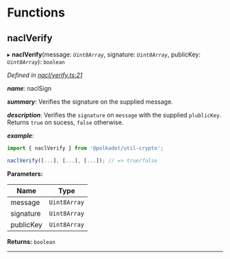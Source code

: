 

# Functions

<a id="naclverify"></a>

##  naclVerify

▸ **naclVerify**(message: *`Uint8Array`*, signature: *`Uint8Array`*, publicKey: *`Uint8Array`*): `boolean`

*Defined in [nacl/verify.ts:21](https://github.com/polkadot-js/common/blob/c3fafbe/packages/util-crypto/src/nacl/verify.ts#L21)*

*__name__*: naclSign

*__summary__*: Verifies the signature on the supplied message.

*__description__*: Verifies the `signature` on `message` with the supplied `plublicKey`. Returns `true` on sucess, `false` otherwise.

*__example__*:   

```javascript
import { naclVerify } from '@polkadot/util-crypto';

naclVerify([...], [...], [...]); // => true/false
```

**Parameters:**

| Name | Type |
| ------ | ------ |
| message | `Uint8Array` |
| signature | `Uint8Array` |
| publicKey | `Uint8Array` |

**Returns:** `boolean`

___

